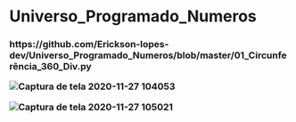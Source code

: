 # Universo_Programado_Numeros

<h3><h3>
<p>https://github.com/Erickson-lopes-dev/Universo_Programado_Numeros/blob/master/01_Circunferência_360_Div.py</p>
  
![Captura de tela 2020-11-27 104053](https://user-images.githubusercontent.com/62525983/100544852-63917800-3237-11eb-8cc9-916befb15f0a.png)


![Captura de tela 2020-11-27 105021](https://user-images.githubusercontent.com/62525983/100544873-802db000-3237-11eb-9d13-0738adf66216.png)
